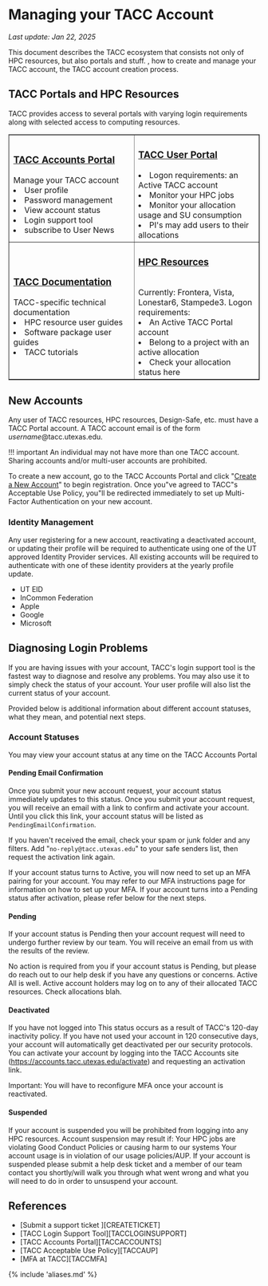 # Managing your TACC Account
*Last update: Jan 22, 2025*

This document describes the TACC ecosystem that consists not only of HPC resources, but also portals and stuff. ,  how to create and manage your TACC account, the TACC account creation process.  

## TACC Portals and HPC Resources

TACC provides access to several portals with varying login requirements along with selected access to computing resources.  

<table border="1" width="100%">
<tr>
<td width=50%>
<h3><a href="">TACC Accounts Portal</a></h3>
Manage your TACC account
<li>User profile
<li>Password management
<li>View account status
<li>Login support tool
<li>subscribe to User News
</td>


<td>
<h3><a href="">TACC User Portal</a></h3>
<li>Logon requirements: an Active TACC account
<li>Monitor your HPC jobs 
<li>Monitor your allocation usage and SU consumption
<li>PI's may add users to their allocations
</td>
</tr>

<tr>
<td width=50%>
<h3><a href="docs.tacc.utexas.edu">TACC Documentation</a></h3>
TACC-specific technical documentation 
<li>HPC resource user guides 
<li>Software package user guides
<li>TACC tutorials
</td>


<td>
<h3><a href="">HPC Resources</a></h3>
<br>Currently: Frontera, Vista, Lonestar6, Stampede3.  
Logon requirements: 
<li>An Active TACC Portal account
<li>Belong to a project with an active allocation
<li>Check your allocation status here
</td>
</tr>
</table>

## New Accounts

Any user of TACC resources, HPC resources, Design-Safe, etc. must have a TACC Portal account.  A TACC account email is of the form *username*@tacc.utexas.edu.

!!! important 
	An individual may not have more than one TACC account.  Sharing accounts and/or multi-user accounts are prohibited.  

To create a new account, go to the TACC Accounts Portal and click "[Create a New Account](https://accounts.tacc.utexas.edu/begin)" to begin registration.
Once you"ve agreed to TACC"s Acceptable Use Policy, you"ll be redirected immediately to set up Multi-Factor Authentication on your new account.   

### Identity Management

Any user registering for a new account, reactivating a deactivated account, or updating their profile will be required to authenticate using one of the UT approved Identity Provider services.  All existing accounts will be required to authenticate with one of these identity providers at the yearly profile update. 

* UT EID
* InCommon Federation
* Apple
* Google
* Microsoft

## Diagnosing Login Problems

If you are having issues with your account, TACC's login support tool is the fastest way to diagnose and resolve any problems. You may also use it to simply check the status of your account. Your user profile will also list the current status of your account. 

Provided below is additional information about different account statuses, what they mean, and potential next steps.

### Account Statuses

You may view your account status at any time on the TACC Accounts Portal

#### **Pending Email Confirmation**

Once you submit your new account request, your account status immediately updates to this status.   Once you submit your account request, you will receive an email with a link to confirm and activate your account.  Until you click this link, your account status will be listed as `PendingEmailConfirmation`.

If you haven't received the  email, check your spam or junk folder and any filters. Add "`no-reply@tacc.utexas.edu`" to your safe senders list, then request the activation link again.


If your account status turns to Active, you will now need to set up an MFA pairing for your account. You may refer to our MFA instructions page for information on how to set up your MFA. If your account turns into a Pending status after activation, please refer below for the next steps.

#### **Pending**

If your account status is Pending then your account request will need to undergo further review by our team. You will receive an email from us with the results of the review.

No action is required from you if your account status is Pending, but please do reach out to our help desk if you have any questions or concerns.
Active
All is well.  Active account holders may log on to any of their allocated TACC resources. Check allocations blah.

#### **Deactivated**

If you have not logged into This status occurs as a result of TACC's 120-day inactivity policy. If you have not used your account in 120 consecutive days, your account will automatically get deactivated per our security protocols. You can activate your account by logging into the TACC Accounts site (https://accounts.tacc.utexas.edu/activate) and requesting an activation link.

Important: You will have to reconfigure MFA once your account is reactivated.

#### **Suspended**

If your account is suspended you will be prohibited from logging into any HPC resources. Account suspension may result if:
Your HPC jobs are violating Good Conduct Policies or causing harm to our systems
Your account usage is in violation of our usage policies/AUP.
If your account is suspended please submit a help desk ticket and a member of our team contact you shortly/will walk you through what went wrong and what you will need to do in order to unsuspend your account. 


<!-- save till later
### SSH Keys

This is most likely because you have modified your known hosts file to facilitate a no-password login. Let us try generating a new ssh folder to clear any conflicting keys/logins (you will still have the contents of your current ssh folder under a different name):

1. Go to your home directory using the command:
cd $HOME
2. Change the name of your .ssh folder to old_ssh (so the contents are still accessible in old_ssh, should you need to revisit them at any point) using the command: 
mv .ssh old_ssh
3. Log out of the system and ssh back in, this will auto-generate a new .ssh folder and key for you. 
Once that happens you can try making the change for a password-less login. Please let me know if that works for you or if you have any other questions.
-->

## References

* [Submit a support ticket ][CREATETICKET]
* [TACC Login Support Tool][TACCLOGINSUPPORT]
* [TACC Accounts Portal][TACCACCOUNTS]
* [TACC Acceptable Use Policy][TACCAUP]
* [MFA at TACC][TACCMFA]

{% include 'aliases.md' %}

